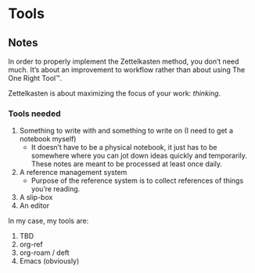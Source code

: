 # Tools



## Notes

In order to properly implement the Zettelkasten method, you don&rsquo;t need much. It&rsquo;s about an improvement to workflow rather than about using The One Right Tool™.

Zettelkasten is about maximizing the focus of your work: _thinking_.


### Tools needed

1.  Something to write with and something to write on (I need to get a notebook myself)
    -   It doesn&rsquo;t have to be a physical notebook, it just has to be somewhere where you can jot down ideas quickly and temporarily. These notes are meant to be processed at least once daily.
2.  A reference management system
    -   Purpose of the reference system is to collect references of things you&rsquo;re reading.
3.  A slip-box
4.  An editor

In my case, my tools are:

1.  TBD
2.  org-ref
3.  org-roam / deft
4.  Emacs (obviously)
